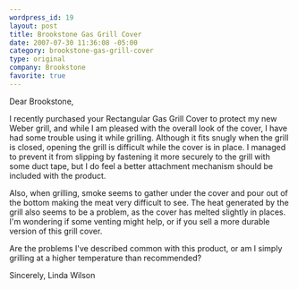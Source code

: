 ```yaml
---
wordpress_id: 19
layout: post
title: Brookstone Gas Grill Cover
date: 2007-07-30 11:36:08 -05:00
category: brookstone-gas-grill-cover
type: original
company: Brookstone
favorite: true
---
```

Dear Brookstone,

I recently purchased your Rectangular Gas Grill Cover to protect my new Weber grill, and while I am pleased with the overall look of the cover, I have had some trouble using it while grilling.  Although it fits snugly when the grill is closed, opening the grill is difficult while the cover is in place.  I managed to prevent it from slipping by fastening it more securely to the grill with some duct tape, but I do feel a better attachment mechanism should be included with the product.

Also, when grilling, smoke seems to gather under the cover and pour out of the bottom making the meat very difficult to see.  The heat generated by the grill also seems to be a problem, as the cover has melted slightly in places.  I'm wondering if some venting might help, or if you sell a more durable version of this grill cover.

Are the problems I've described common with this product, or am I simply grilling at a higher temperature than recommended?

Sincerely,
Linda Wilson
